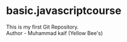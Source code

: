 # basic.javascriptcourse
This is my first Git Repository.
<br>
Author - Muhammad kaif (Yellow Bee's)
